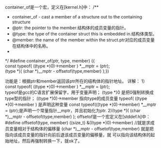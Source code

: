 container_of是一个宏，定义在[kernel.h]中：
/**
 * container_of - cast a member of a structure out to the containing structure
 * @ptr:	the pointer to the member.结构体的成员变量的指针。
 * @type:	the type of the container struct this is embedded in.结构体类型。
 * @member:	the name of the member within the struct.ptr对应的成员变量在结构体中的名称。
 *
 */
#define container_of(ptr, type, member) ({			\
	const typeof( ((type *)0)->member ) *__mptr = (ptr);	\
	(type *)( (char *)__mptr - offsetof(type,member) );})

功能是：根据ptr和member返回该ptr所在的结构体的指针地址。
详解：
1）const typeof( ((type *)0)->member ) *__mptr = (ptr);	
typeof是gcc的C语言扩展保留字，用于变量声明；
  (type *)0 是把0强制转换成type型的指针；
  ((type *)0)->member 指向type的成员变量
  typeof( ((type *)0)->member ) 是声明这种变量
  const typeof(((type *)0)->member) *__mptr = (ptr);是声明一个常量指针__mptr，并且初始化为ptr.
2)(type *)( (char *)__mptr - offsetof(type,member) );
  offsetof是一个宏定义在[stddef.h]中：
    #define offsetof(type, member) ((size_t) &((type *)0)->member) //就是求成员变量相对于结构体的偏移量
  (char *)__mptr - offsetof(type,member) 就是把指向该成员变量的指针向前后退该成员变量的偏移量，就
  可以指向该结构体的起始地址，然后再强制转换一下，就ok了。
  

